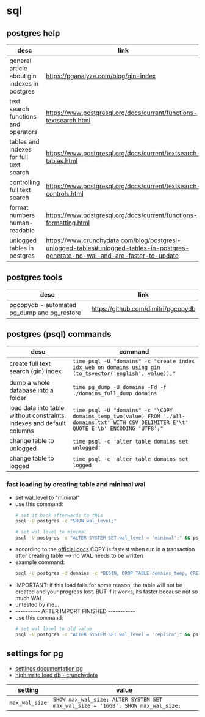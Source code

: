 # sql

## postgres help

| desc | link |
| --- | --- |
| general article about gin indexes in postgres | https://pganalyze.com/blog/gin-index |
| text search functions and operators | https://www.postgresql.org/docs/current/functions-textsearch.html |
| tables and indexes for full text search | https://www.postgresql.org/docs/current/textsearch-tables.html |
| controlling full text search | https://www.postgresql.org/docs/current/textsearch-controls.html |
| format numbers human-readable | https://www.postgresql.org/docs/current/functions-formatting.html |
| unlogged tables in postgres | https://www.crunchydata.com/blog/postgresl-unlogged-tables#unlogged-tables-in-postgres-generate-no-wal-and-are-faster-to-update |

## postgres tools

| desc | link |
| --- | --- |
| pgcopydb - automated pg\_dump and pg\_restore | https://github.com/dimitri/pgcopydb |


## postgres (psql) commands

| desc | command |
| --- | --- |
| create full text search (gin) index | ```time psql -U "domains" -c "create index idx_web on domains using gin (to_tsvector('english', value));"``` |
| dump a whole database into a folder | ```time pg_dump -U domains -Fd -f ./domains_full_dump domains``` |
| load data into table without constraints, indexes and default columns | ```time psql -U "domains" -c "\COPY domains_temp_two(value) FROM './all-domains.txt' WITH CSV DELIMITER E'\t' QUOTE E'\b' ENCODING 'UTF8';"``` |
| change table to unlogged | ```time psql -c 'alter table domains set unlogged'``` |
| change table to logged | ```time psql -c 'alter table domains set logged``` |

### fast loading by creating table and minimal wal

* set wal_level to "minimal"
* use this command:
  ```sh
  # set it back afterwards to this
  psql -U postgres -c "SHOW wal_level;"

  # set wal level to minimal
  psql -U postgres -c "ALTER SYSTEM SET wal_level = 'minimal';" && psql -U postgres -c "SELECT pg_reload_conf();"
  ```
* according to the [official docs](https://www.postgresql.org/docs/current/populate.html#POPULATE-COPY-FROM) COPY is fastest when run in a transaction after creating table --> no WAL needs to be written
* example command:
  ```sh
  psql -U postgres -d domains -c "BEGIN; DROP TABLE domains_temp; CREATE TABLE domains_temp (value); COPY domains_temp(value) FROM './all-domains.txt' DELIMITER ',' CSV; COMMIT;"
  ```
* IMPORTANT: if this load fails for some reason, the table will not be created and your progress lost. BUT if it works, its faster because not so much WAL.
* untested by me...
* ---------- AFTER IMPORT FINISHED -----------
* use this command:
  ```sh
  # set wal level to old value
  psql -U postgres -c "ALTER SYSTEM SET wal_level = 'replica';" && psql -U postgres -c "SELECT pg_reload_conf();"
  ```

## settings for pg

* [settings documentation pg](https://www.postgresql.org/docs/current/runtime-config-wal.html)
* [high write load db - crunchydata](https://www.crunchydata.com/blog/tuning-your-postgres-database-for-high-write-loads)

| setting | value |
| --- | --- |
| `max_wal_size` | `SHOW max_wal_size; ALTER SYSTEM SET max_wal_size = '16GB'; SHOW max_wal_size;` |

